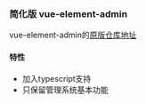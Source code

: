 ### 简化版 vue-element-admin

vue-element-admin的[原版仓库地址](https://github.com/PanJiaChen/vue-element-admin)


#### 特性
* 加入typescript支持
* 只保留管理系统基本功能